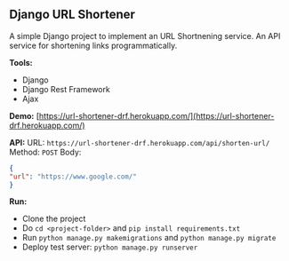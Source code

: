 ## Django URL Shortener
A simple Django project to implement an URL Shortnening service.
An API service for shortening links programmatically.

**Tools:**

 - Django
 - Django Rest Framework
 - Ajax

**Demo:** [https://url-shortener-drf.herokuapp.com/](https://url-shortener-drf.herokuapp.com/)

**API:**
URL: `https://url-shortener-drf.herokuapp.com/api/shorten-url/`
Method: `POST`
Body:

```json
{
"url": "https://www.google.com/"
}
```

**Run:**

 - Clone the project
 - Do `cd <project-folder>` and `pip install requirements.txt` 
 - Run `python manage.py makemigrations` and `python manage.py migrate`
 - Deploy test server: `python manage.py runserver` 
